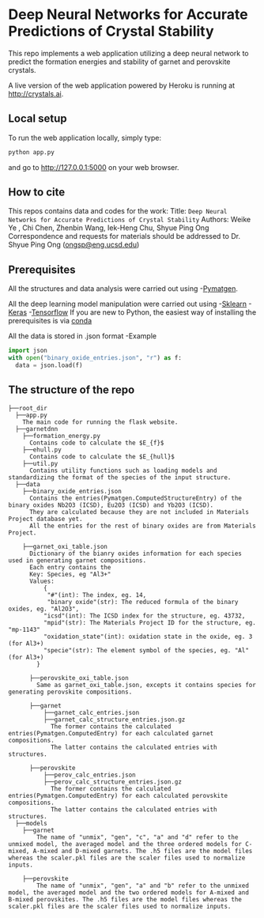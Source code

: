 # Deep Neural Networks for Accurate Predictions of Crystal Stability

This repo implements a web application utilizing a deep neural network to
predict the formation energies and stability of garnet and perovskite crystals.

A live version of the web application powered by Heroku is running at
http://crystals.ai.

## Local setup

To run the web application locally, simply type:

```bash
python app.py
```

and go to http://127.0.0.1:5000 on your web browser.

## How to cite
This repos contains data and codes for the work:
      Title: `Deep Neural Networks for Accurate Predictions of Crystal Stability`
      Authors: Weike Ye , Chi Chen, Zhenbin Wang, Iek-Heng Chu, Shyue Ping Ong
      Correspondence and requests for materials should be addressed to Dr. Shyue Ping Ong (ongsp@eng.ucsd.edu)

##  Prerequisites
All the structures and data analysis were carried out using
  -[Pymatgen](http://pymatgen.org).

All the deep learning model manipulation were carried out using
  -[Sklearn](http://scikit-learn.org/stable/)
  -[Keras](http://keras.io)
  -[Tensorflow](http://www.tensorflow.org/ )
If you are new to Python, the easiest way of installing the prerequisites is via [conda](https://conda.io/docs/index.html)

All the data is stored in .json format
-Example
```python
import json
with open("binary_oxide_entries.json", "r") as f:
  data = json.load(f)
```

## The structure of the repo
```
├──root_dir
  ├──app.py
    The main code for running the flask website.
  ├──garnetdnn
    ├──formation_energy.py
      Contains code to calculate the $E_{f}$
    ├──ehull.py
      Contains code to calculate the $E_{hull}$
    ├──util.py
      Contains utility functions such as loading models and standardizing the format of the species of the input structure.
  ├──data
    ├──binary_oxide_entries.json
      Contains the entries(Pymatgen.ComputedStructureEntry) of the binary oxides Nb2O3 (ICSD), Eu2O3 (ICSD) and Yb2O3 (ICSD).
      They are calculated because they are not included in Materials Project database yet.
      All the entries for the rest of binary oxides are from Materials Project.

    ├──garnet_oxi_table.json
      Dictionary of the bianry oxides information for each species used in generating garnet compositions.
      Each entry contains the
      Key: Species, eg "Al3+"
      Values:
          {
           "#"(int): The index, eg. 14,
           "binary oxide"(str): The reduced formula of the binary oxides, eg. "Al2O3",
          "icsd"(int): The ICSD index for the structure, eg. 43732,
          "mpid"(str): The Materials Project ID for the structure, eg.  "mp-1143"
          "oxidation_state"(int): oxidation state in the oxide, eg. 3 (for Al3+)
          "specie"(str): The element symbol of the species, eg. "Al" (for Al3+)
        }

      ├──perovskite_oxi_table.json
        Same as garnet_oxi_table.json, excepts it contains species for generating perovskite compositions.

      ├──garnet
          ├──garnet_calc_entries.json
          ├──garnet_calc_structure_entries.json.gz
            The former contains the calculated entries(Pymatgen.ComputedEntry) for each calculated garnet compositions.
            The latter contains the calculated entries with structures.

      ├──perovskite
          ├──perov_calc_entries.json
          ├──perov_calc_structure_entries.json.gz
            The former contains the calculated entries(Pymatgen.ComputedEntry) for each calculated perovskite compositions.
            The latter contains the calculated entries with structures.
  ├──models
    ├──garnet
        The name of "unmix", "gen", "c", "a" and "d" refer to the unmixed model, the averaged model and the three ordered models for C-mixed, A-mixed and D-mixed garnets. The .h5 files are the model files whereas the scaler.pkl files are the scaler files used to normalize inputs.

    ├──perovskite
        The name of "unmix", "gen", "a" and "b" refer to the unmixed model, the averaged model and the two ordered models for A-mixed and B-mixed perovskites. The .h5 files are the model files whereas the scaler.pkl files are the scaler files used to normalize inputs.

```  
